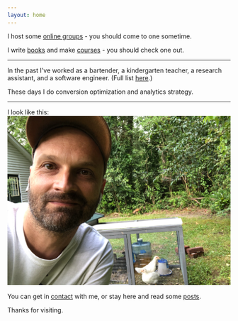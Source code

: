 ```yaml
---
layout: home
---
```


I host some [online groups](/clubs) - you should come to one sometime.

I write [books](/books) and make [courses](/courses) - you should check one out.

---

In the past I've worked as a bartender, a kindergarten teacher, a research assistant, and a software engineer. (Full list [here](https://twitter.com/briandavidhall/status/1462188663425703938).)

These days I do conversion optimization and analytics strategy.

---

I look like this:
[![](images/me-with-chickens.png)](images/me-with-chickens.png)

You can get in [contact](/contact) with me, or stay here and read some [posts](/blog).

Thanks for visiting.
